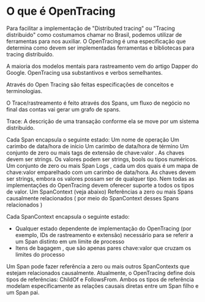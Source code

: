 # O que é OpenTracing

Para facilitar a implementação de "Distributed tracing" ou "Tracing distribuido" como costumamos chamar no Brasil, podemos utilizar de ferramentas para nos auxiliar.
O OpenTracing é uma especificação que determina como devem ser implementadas ferramentas e bibliotecas para tracing distribuído.

A maioria dos modelos mentais para rastreamento vem do artigo Dapper do Google. OpenTracing usa substantivos e verbos semelhantes.

Através do Open Tracing são feitas especificações de conceitos e terminologias.

O Trace/rastreamento é feito através dos Spans, um fluxo de negócio no final das contas vai gerar um grafo de spans.

Trace: A descrição de uma transação conforme ela se move por um sistema distribuído.


Cada Span encapsula o seguinte estado:
Um nome de operação
Um carimbo de data/hora de início
Um carimbo de data/hora de término
Um conjunto de zero ou mais tags de extensão de chave:valor . As chaves devem ser strings. Os valores podem ser strings, bools ou tipos numéricos.
Um conjunto de zero ou mais Span Logs , cada um dos quais é um mapa de chave:valor emparelhado com um carimbo de data/hora. As chaves devem ser strings, embora os valores possam ser de qualquer tipo. Nem todas as implementações do OpenTracing devem oferecer suporte a todos os tipos de valor.
Um SpanContext (veja abaixo)
Referências a zero ou mais Spans causalmente relacionados ( por meio do SpanContext desses Spans relacionados )

Cada SpanContext encapsula o seguinte estado:

- Qualquer estado dependente de implementação do OpenTracing (por exemplo, IDs de rastreamento e extensão) necessário para se referir a um Span distinto em um limite de processo
- Itens de bagagem , que são apenas pares chave:valor que cruzam os limites do processo

Um Span pode fazer referência a zero ou mais outros SpanContexts que estejam relacionados causalmente.
Atualmente, o OpenTracing define dois tipos de referências: ChildOf e FollowsFrom.
Ambos os tipos de referência modelam especificamente as relações causais diretas entre um Span filho e um Span pai. 


